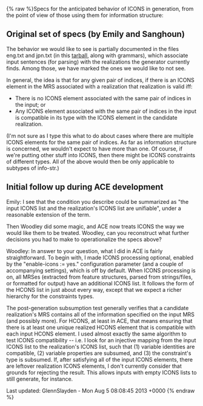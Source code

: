 {% raw %}Specs for the anticipated behavior of ICONS in generation, from the
point of view of those using them for information structure:

## Original set of specs (by Emily and Sanghoun)

The behavior we would like to see is partially documented in the files
eng.txt and jpn.txt (in this
[tarball](http://faculty.washington.edu/ebender/ICONS-test.tgz), along
with grammars), which associate input sentences (for parsing) with the
realizations the generator currently finds. Among those, we have marked
the ones we would like to not see.

In general, the idea is that for any given pair of indices, if there is
an ICONS element in the MRS associated with a realization that
realization is valid iff:

- There is no ICONS element associated with the same pair of indices
in the input; or
- Any ICONS element associated with the same pair of indices in the
input is compatible in its type with the ICONS element in the
candidate realization.

(I'm not sure as I type this what to do about cases where there are
multiple ICONS elements for the same pair of indices. As far as
information structure is concerned, we wouldn't expect to have more than
one. Of course, if we're putting other stuff into ICONS, then there
might be ICONS constraints of different types. All of the above would
then be only applicable to subtypes of info-str.)

## Initial follow up during ACE development

Emily: I see that the condition you describe could be summarized as "the
input ICONS list and the realization's ICONS list are unifiable", under
a reasonable extension of the term.

Then Woodley did some magic, and ACE now treats ICONS the way we would
like them to be treated. Woodley, can you reconstruct what further
decisions you had to make to operationalize the specs above?

Woodley: In answer to your question, what I did in ACE is fairly
straightforward. To begin with, I made ICONS processing optional,
enabled by the "enable-icons := yes." configuration parameter (and a
couple of accompanying settings), which is off by default. When ICONS
processing is on, all MRSes (extracted from feature structures, parsed
from strings/files, or formatted for output) have an additional ICONS
list. It follows the form of the HCONS list in just about every way,
except that we expect a richer hierarchy for the constraints types.

The post-generation subsumption test generally verifies that a candidate
realization's MRS contains all of the information specified on the input
MRS (and possibly more). For HCONS, at least in ACE, that means ensuring
that there is at least one unique realized HCONS element that is
compatible with each input HCONS element. I used almost exactly the same
algorithm to test ICONS compatibility -- i.e. I look for an injective
mapping from the input ICONS list to the realization's ICONS list, such
that (1) variable identities are compatible, (2) variable properties are
subsumed, and (3) the constraint's type is subsumed. If, after
satisfying all of the input ICONS elements, there are leftover
realization ICONS elements, I don't currently consider that grounds for
rejecting the result. This allows inputs with empty ICONS lists to still
generate, for instance.

Last updated: GlennSlayden - Mon Aug 5 08:08:45 2013 +0000
{% endraw %}